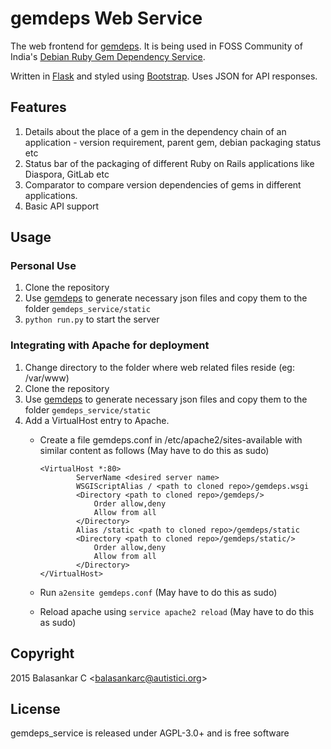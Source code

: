 # gemdeps Web Service
The web frontend for [gemdeps](http://github.com/balasankarc/python-gemdeps). It is being used in FOSS Community of India's [Debian Ruby Gem Dependency Service](http://debian.fosscommunity.in/).

Written in [Flask](http://flask.pocoo.org/) and styled using [Bootstrap](http://getbootstrap.com). Uses JSON for API responses.

## Features
 1. Details about the place of a gem in the dependency chain of an application - version requirement, parent gem, debian packaging status etc
 2. Status bar of the packaging of different Ruby on Rails applications like Diaspora, GitLab etc
 3. Comparator to compare version dependencies of gems in different applications.
 4. Basic API support

## Usage
### Personal Use
 1. Clone the repository  
 2. Use [gemdeps](http://github.com/balasankarc/python-gemdeps) to generate necessary json files and copy them to the folder `gemdeps_service/static`
 3. `python run.py` to start the server

### Integrating with Apache for deployment
 1. Change directory to the folder where web related files reside (eg: /var/www)
 2. Clone the repository
 3. Use [gemdeps](http://github.com/balasankarc/python-gemdeps) to generate necessary json files and copy them to the folder `gemdeps_service/static`
 4. Add a VirtualHost entry to Apache.
    - Create a file gemdeps.conf in /etc/apache2/sites-available with similar content as follows (May have to do this as sudo)

       ```
       <VirtualHost *:80>
               ServerName <desired server name>
               WSGIScriptAlias / <path to cloned repo>/gemdeps.wsgi
               <Directory <path to cloned repo>/gemdeps/>
                   Order allow,deny
                   Allow from all
               </Directory>
               Alias /static <path to cloned repo>/gemdeps/static
               <Directory <path to cloned repo>/gemdeps/static/>
                   Order allow,deny
                   Allow from all
               </Directory>
       </VirtualHost>
       ```
    - Run `a2ensite gemdeps.conf` (May have to do this as sudo)
    - Reload apache using `service apache2 reload` (May have to do this as sudo)
 
## Copyright
2015 Balasankar C \<balasankarc@autistici.org>

## License
gemdeps_service is released under AGPL-3.0+ and is free software
